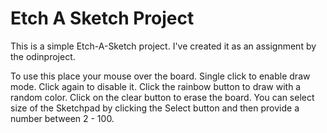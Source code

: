 # Etch A Sketch Project
This is a simple Etch-A-Sketch project. I've created it as an assignment by the odinproject.

To use this place your mouse over the board. Single click to enable draw mode. Click again to disable it. Click the rainbow button to draw with a random color. Click on the clear button to erase the board.
You can select size of the Sketchpad by clicking the Select button and then provide a number between 2 - 100.
